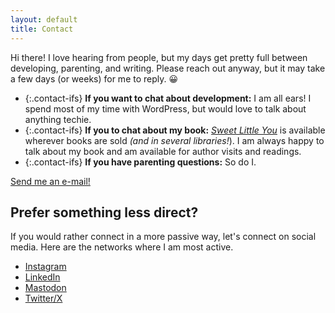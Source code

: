 ```yaml
---
layout: default
title: Contact
---
```


<section markdown="1" class="contact-intro" aria-label="Introduction">

Hi there! I love hearing from people, but my days get pretty full between developing, parenting, and writing. Please reach out anyway, but it may take a few days (or weeks) for me to reply. 😀

* {:.contact-ifs} **If you want to chat about development:** I am all ears! I spend most of my time with WordPress, but would love to talk about anything techie.
* {:.contact-ifs} **If you to chat about my book:** [_Sweet Little You_](/book) is available wherever books are sold _(and in several libraries!_). I am always happy to talk about my book and am available for author visits and readings.
* {:.contact-ifs} **If you have parenting questions:** So do I. 

<a href="mailto:joni@jhalabi.com" class="button">Send me an e-mail!</a>

</section>


<section markdown="1" class="contact-social" aria-label="Social media links">

## Prefer something less direct?

If you would rather connect in a more passive way, let's connect on social media. Here are the networks where I am most active.

* <a href="https://www.instagram.com/jonihalabi/" class="ri-instagram-fill">Instagram</a>
* <a href="https://www.linkedin.com/in/jonihalabi/" class="ri-linkedin-fill">LinkedIn</a>
* <a href="https://higheredweb.social/@jonihalabi" class="ri-mastodon-fill">Mastodon</a>
* <a href="https://twitter.com/jonihalabi" class="ri-twitter-x-fill">Twitter/X</a>

</section>
